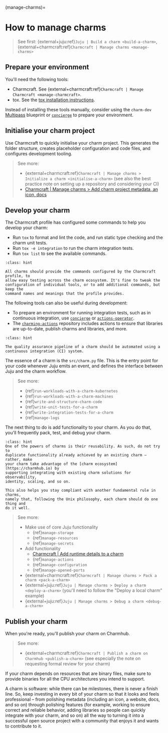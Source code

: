 (manage-charms)=
# How to manage charms

> See first: {external+juju:ref}`Juju | Build a charm <build-a-charm>`, {external+charmcraft:ref}`Charmcraft | Manage charms <manage-charms>`

## Prepare your environment

You'll need the following tools:

- Charmcraft. See {external+charmcraft:ref}`Charmcraft | Manage Charmcraft <manage-charmcraft>`.
- tox. See the [tox installation instructions](https://tox.wiki/en/stable/installation.html#as-tool).

Instead of installing these tools manually, consider using the `charm-dev` [Multipass](https://canonical.com/multipass) blueprint or [`concierge`](https://github.com/canonical/concierge) to prepare your environment.

## Initialise your charm project

Use Charmcraft to quickly initialise your charm project. This generates the
folder structure, creates placeholder configuration and code files, and
configures development tooling.

> See more:
>
> * {external+charmcraft:ref}`Charmcraft | Manage charms > Initialize a charm <initialise-a-charm>` (see also the best practice note on setting up a repository and considering your CI)
> * [Charmcraft | Manage charms > Add charm project metadata, an icon, docs](https://canonical-charmcraft.readthedocs-hosted.com/en/latest/howto/manage-charms/#add-charm-project-metadata-an-icon-docs)

<!--
TODO: Add a reference link in charmcraft for the link above and the 'runtime details' one below, and switch over to external refs.
-->

## Develop your charm

The Charmcraft profile has configured some commands to help you develop your charm:

- Run `tox` to format and lint the code, and run static type checking and the
  charm unit tests.
- Run `tox -e integration` to run the charm integration tests.
- Run `tox list` to see the available commands.

```{admonition} Best practice
:class: hint

All charms should provide the commands configured by the Charmcraft profile, to
allow easy testing across the charm ecosystem. It's fine to tweak the
configuration of individual tools, or to add additional commands, but keep the
command names and meanings that the profile provides.
```

The following tools can also be useful during development:

- To prepare an environment for running integration tests, such as in continuous integration, use [`concierge`](https://github.com/canonical/concierge) or [`actions-operator`](https://github.com/charmed-kubernetes/actions-operator).
- The [`charming-actions`](https://github.com/canonical/charming-actions) repository includes actions to ensure that libraries are up-to-date, publish charms and libraries, and more.

```{admonition} Best practice
:class: hint

The quality assurance pipeline of a charm should be automated using a
continuous integration (CI) system.
```

The essence of a charm is the ``src/charm.py`` file. This is the entry point for
your code whenever Juju emits an event, and defines the interface between Juju
and the charm workflow.

> See more:
>
> - {ref}`run-workloads-with-a-charm-kubernetes`
> - {ref}`run-workloads-with-a-charm-machines`
> - {ref}`write-and-structure-charm-code`
> - {ref}`write-unit-tests-for-a-charm`
> - {ref}`write-integration-tests-for-a-charm`
> - {ref}`manage-logs`

The next thing to do is add functionality to your charm.
As you do that, you'll frequently pack, test, and debug your charm.

```{admonition} Best practice
:class: hint
One of the powers of charms is their reusability. As such, do not try to
duplicate functionality already achieved by an existing charm – rather, make
your charm take advantage of the [charm ecosystem](https://charmhub.io) by
supporting integrating with existing charm solutions for observability,
identity, scaling, and so on.

This also helps you stay compliant with another fundamental rule in charms,
namely that, following the Unix philosophy, each charm should do one thing and
do it well.
```

> See more:
>
> * Make use of core Juju functionality
>   - {ref}`manage-storage`
>   - {ref}`manage-resources`
>   - {ref}`manage-secrets`
> * Add functionality
>   - [Charmcraft | Add runtime details to a charm](https://canonical-charmcraft.readthedocs-hosted.com/en/latest/howto/manage-charms/#add-runtime-details-to-a-charm)
>   - {ref}`manage-actions`
>   - {ref}`manage-configuration`
>   - {ref}`manage-opened-ports`
> * {external+charmcraft:ref}`Charmcraft | Manage charms > Pack a charm <pack-a-charm>`
> * {external+juju:ref}`Juju | Manage charms > Deploy a charm <deploy-a-charm>` (you'll need to follow the "Deploy a local charm" example)
> * {external+juju:ref}`Juju | Manage charms > Debug a charm <debug-a-charm>`

## Publish your charm

When you're ready, you'll publish your charm on Charmhub.

> See more:
>
> * {external+charmcraft:ref}`Charmcraft | Publish a charm on Charmhub <publish-a-charm>` (see especially the note on requesting formal review for your charm)

If your charm depends on resources that are binary files, make sure to provide binaries for all the CPU architectures you intend to support.

A charm is software: while there can be milestones, there is never a finish
line. So, keep investing in every bit of your charm so that it looks and feels
professional – from polishing metadata (including an icon, a website, docs, and
so on) through polishing features (for example, working to ensure correct and
reliable behavior, adding libraries so people can quickly integrate with your
charm, and so on) all the way to turning it into a successful open source
project with a community that enjoys it and wants to contribute to it.
